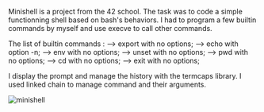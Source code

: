 Minishell is a project from the 42 school. The task was to code a simple functionning shell based on bash's behaviors. I had to program a few builtin commands by myself and use execve to call other commands.

The list of builtin commands :
  --> export with no options;
  --> echo with option -n;
  --> env with no options;
  --> unset with no options;
  --> pwd with no options;
  --> cd with no options;
  --> exit with no options;

I display the prompt and manage the history with the termcaps library.
I used linked chain to manage command and their arguments.

![minishell](https://user-images.githubusercontent.com/55747965/147490501-ad368cbe-4c59-4d49-879d-154099db0cb5.gif)
